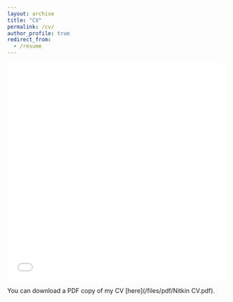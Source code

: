 ```yaml
---
layout: archive
title: "CV"
permalink: /cv/
author_profile: true
redirect_from:
  - /resume
---
```


<iframe src="/files/pdf/Nitkin CV.pdf" width="100%" height="500" frameborder="no" border="0" marginwidth="0" marginheight="0"></iframe>

You can download a PDF copy of my CV [here](/files/pdf/Nitkin CV.pdf).
